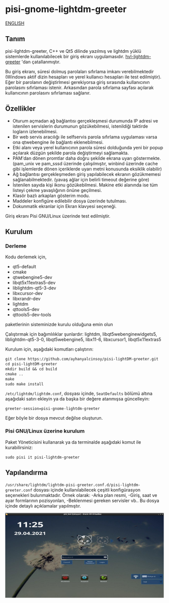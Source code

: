 # pisi-gnome-lightdm-greeter 
[ENGLISH](https://github.com/ayhanyalcinsoy/pisi-lightDM-greeter/blob/master/README_EN.md)
## Tanım

pisi-lightdm-greeter, C++ ve Qt5 dilinde yazılmış ve lightdm yüklü sistemlerde kullanılabilecek bir giriş ekranı uygulamasıdır.  [hvl-lightdm-greeter](https://github.com/aciklab/Hvl-Lightdm-Greeter) 'dan çatallanmıştır.

Bu giriş ekranı, süresi dolmuş parolaları sıfırlama imkanı verebilmektedir (Windows aktif dizin hesapları ve yerel kullanıcı hesapları ile test edilmiştir). 
Eğer bir parolanın değiştirlmesi gerekiyorsa giriş sırasında kullanıcının parolasını sıfırlaması istenir. Arkasından parola sıfırlama sayfası açılarak kullanıcının parolasını sıfırlaması sağlanır.

## Özellikler 

* Oturum açmadan ağ bağlantısı gerçekleşmesi durumunda IP adresi ve istenilen servislerin durumunun gözükebilmesi, istenildiği taktirde logların izlenebilmesi.
* Bir web servis aracılığı ile selfservis parola sıfırlama uygulaması varsa ona qtwebengine ile bağlantı eklenebilmesi.
* Etki alanı veya yerel kullanıcının parola süresi dolduğunda yeni bir popup açılarak düzgün şekilde parola değiştirmeyi sağlamakta.
* PAM'dan dönen promtlar daha doğru şekilde ekrana uyarı göstermekte. (pam_unix ve pam_sssd üzerinde çalışılmıştır, winbind üzerinde cache gibi işlemlerde dönen içeriklerde uyarı metni konusunda eksiklik olabilir)
* Ağ bağlantısı gerçekleşmeden giriş yapılabilecek ekranın gözükmemesi sağlanabilmektedir. (yavaş ağlar için belirli timeout değerine göre)
* İstenilen sayıda kişi ikonu gözükebilmesi. Makine etki alanında ise tüm listeyi çekme yavaşlığının önüne geçilmesi.
* Klasör bazlı arkaplan gösterim modu.
* Maddeler konfigüre edilebilir dosya üzerinde tutulması.
* Dokunmatik ekranlar için Ekran klavyesi seçeneği.

Giriş ekranı Pisi GNU/Linux üzerinde test edilmiştir.


## Kurulum

### Derleme

Kodu derlemek için, 
- qt5-default
- cmake
- qtwebengine5-dev 
- libqt5x11extras5-dev
- liblightdm-qt5-3-dev
- libxcursor-dev
- libxrandr-dev 
- lightdm
- qttools5-dev
- qttools5-dev-tools

paketlerinin sisteminizde kurulu olduğuna emin olun

Çalıştırmak için bağımlılıklar şunlardır: lightdm, libqt5webenginewidgets5, liblightdm-qt5-3-0, libqt5webengine5, libx11-6, libxcursor1, libqt5x11extras5

Kurulum için, aşağıdaki komutları çalıştırın:

```shell
git clone https://github.com/ayhanyalcinsoy/pisi-lightDM-greeter.git
cd pisi-lightDM-greeter
mkdir build && cd build
cmake ..
make 
sudo make install
```
 `/etc/lightdm/lightdm.conf`, dosyası içinde, `SeatDefaults` bölümü altına aşağıdaki satırı ekleyin ya da başka bir değere atanmışsa güncelleyin:

    greeter-session=pisi-gnome-lightdm-greeter

Eğer böyle bir dosya mevcut değilse oluşturun.	

### Pisi GNU/Linux üzerine kurulum

Paket Yöneticisini kullanarak ya da terminalde aşağıdaki komut ile kurabilirsiniz:
```
sudo pisi it pisi-lightdm-greeter

```

## Yapılandırma

`/usr/share/lightdm/lightdm-pisi-greeter.conf.d/pisi-lightdm-greeter.conf` dosyası içinde kullanılabilecek çeşitli konfigürasyon seçenekleri bulunmaktadır. Örnek olarak: 
	-Arka plan resmi, 
	-Giriş, saat ve ayar formlarının pozisyonları, 
	-Beklenmesi gereken servisler vb..
Bu dosya içinde detaylı açıklamalar yapılmıştır. 

<img src="https://raw.githubusercontent.com/ayhanyalcinsoy/pisi-lightDM-greeter/master/ss/screen_shoot.jpg">

